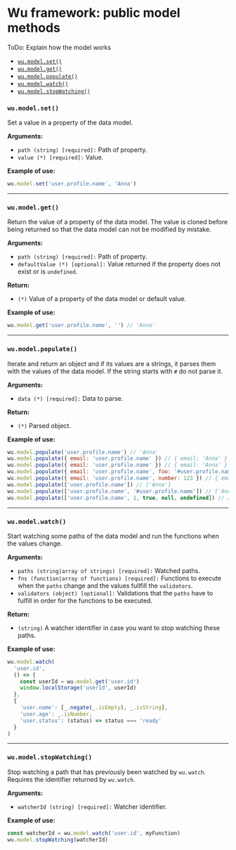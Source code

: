 # Wu framework: public model methods

ToDo: Explain how the model works

* [`wu.model.set()`](#wumodelset)
* [`wu.model.get()`](#wumodelget)
* [`wu.model.populate()`](#wumodelpopulate)
* [`wu.model.watch()`](#wumodelwatch)
* [`wu.model.stopWatching()`](#wumodelstopwatching)

### `wu.model.set()`
Set a value in a property of the data model.

**Arguments:**
* `path (string) [required]:` Path of property.
* `value (*) [required]:` Value.

**Example of use:**
```javascript
wu.model.set('user.profile.name', 'Anna')
```
___

### `wu.model.get()`
Return the value of a property of the data model. The value is cloned before being returned so that the data model can not be modified by mistake.

**Arguments:**
* `path (string) [required]:` Path of property.
* `defaultValue (*) [optional]:` Value returned if the property does not exist or is `undefined`.

**Return:**
* `(*)` Value of a property of the data model or default value.

**Example of use:**
```javascript
wu.model.get('user.profile.name', '') // 'Anna'
```
___

### `wu.model.populate()`
Iterate and return an object and if its values are a strings, it parses them with the values of the data model.
If the string starts with `#` do not parse it.

**Arguments:**
* `data (*) [required]:` Data to parse.

**Return:**
* `(*)` Parsed object.

**Example of use:**
```javascript
wu.model.populate('user.profile.name') // 'Anna'
wu.model.populate({ email: 'user.profile.name' }) // { email: 'Anna' }
wu.model.populate({ email: 'user.profile.name' }) // { email: 'Anna' }
wu.model.populate({ email: 'user.profile.name', foo: '#user.profile.name' }) // { email: 'Anna', foo: 'user.profile.name' }
wu.model.populate({ email: 'user.profile.name', number: 123 }) // { email: 'Anna', number: 123 }
wu.model.populate(['user.profile.name']) // ['Anna']
wu.model.populate(['user.profile.name', '#user.profile.name']) // ['Anna', 'user.profile.name']
wu.model.populate(['user.profile.name', 1, true, null, undefined]) // ['Anna', 1, true, null, undefined]
```
___

### `wu.model.watch()`
Start watching some paths of the data model and run the functions when the values change.

**Arguments:**
* `paths (string|array of strings) [required]:` Watched paths.
* `fns (function|array of functions) [required]:` Functions to execute when the `paths` change and the values fullfill the `validators`.
* `validators (object) [optional]:` Validations that the `paths` have to fulfill in order for the functions to be executed.

**Return:**
* `(string)` A watcher identifier in case you want to stop watching these paths.

**Example of use:**
```javascript
wu.model.watch(
  'user.id',
  () => {
    const userId = wu.model.get('user.id')
    window.localStorage('userId', userId)
  },
  {
    'user.name': [_.negate(_.isEmpty), _.isString],
    'user.age': _.isNumber,
    'user.status': (status) => status === 'ready'
  }
)
```
___

### `wu.model.stopWatching()`
Stop watching a path that has previously been watched by `wu.watch`.
Requires the identifier returned by `wu.watch`.

**Arguments:**
* `watcherId (string) [required]:` Watcher identifier.

**Example of use:**
```javascript
const watcherId = wu.model.watch('user.id', myFunction)
wu.model.stopWatching(watcherId)
```
